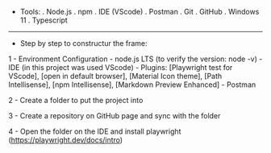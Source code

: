 - Tools:
    . Node.js
    . npm
    . IDE (VScode)
    . Postman
    . Git
    . GitHub
    . Windows 11
    . Typescript

-----------------------------------------

- Step by step to constructur the frame:

1 - Environment Configuration
        - node.js LTS (to verify the version: node -v)
        - IDE (in this project was used VScode)
            - Plugins: [Playwright test for VScode], [open in default browser], [Material Icon theme], [Path Intellisense], [npm Intellisense], [Markdown Preview Enhanced]
        - Postman

2 - Create a folder to put the project into

3 - Create a repository on GitHub page and sync with the folder

4 - Open the folder on the IDE and install playwright (https://playwright.dev/docs/intro)